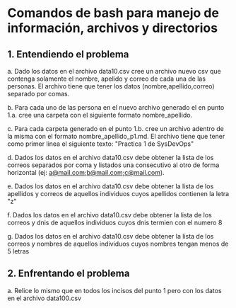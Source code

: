 # Comandos de bash para manejo de información, archivos y directorios

## 1. Entendiendo el problema 

a. Dado los datos en el archivo data10.csv cree un archivo nuevo csv que contenga solamente el nombre, apelido y correo de cada una de las personas.
El archivo tiene que tener los datos (nombre,apellido,correo) separado por comas.

b. Para cada uno de las persona en el nuevo archivo generado el en punto 1.a. cree una carpeta con el siguiente formato nombre_apellido.

c. Para cada carpeta generado en el punto 1.b. cree un archivo adentro de la misma con el formato nombre_apellido_p1.md.
El archivo tiene que tener como primer linea el siguiente texto: "Practica 1 de SysDevOps"

d. Dados los datos en el archivo data10.csv debe obtener la lista de los correos separados por coma y listados una consecutivo al otro de forma horizontal (ej: a@mail.com;b@mail.com;c@mail.com).

e. Dados los datos en el archivo data10.csv debe obtener la lista de los apellidos y correos de aquellos individuos cuyos apellidos contienen la letra "z"

f. Dados los datos en el archivo data10.csv debe obtener la lista de los correos y dnis de aquellos individuos cuyos dnis termien con el numero 8

g. Dados los datos en el archivo data10.csv debe obtener la lista de los correos y nombres de aquellos individuos cuyos nombres tengan menos de 5 letras


## 2. Enfrentando el problema

a. Relice lo mismo que en todos los incisos del punto 1 pero con los datos en el archivo data100.csv



